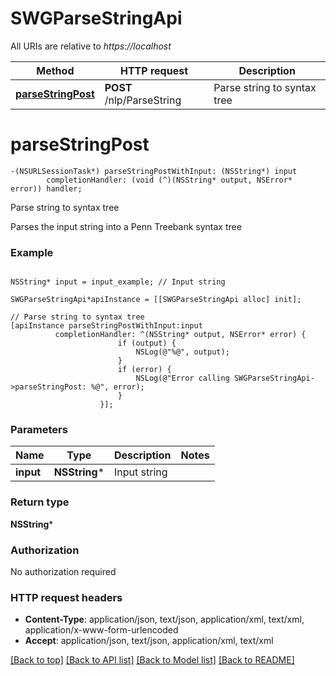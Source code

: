 # SWGParseStringApi

All URIs are relative to *https://localhost*

Method | HTTP request | Description
------------- | ------------- | -------------
[**parseStringPost**](SWGParseStringApi.md#parsestringpost) | **POST** /nlp/ParseString | Parse string to syntax tree


# **parseStringPost**
```objc
-(NSURLSessionTask*) parseStringPostWithInput: (NSString*) input
        completionHandler: (void (^)(NSString* output, NSError* error)) handler;
```

Parse string to syntax tree

Parses the input string into a Penn Treebank syntax tree

### Example 
```objc

NSString* input = input_example; // Input string

SWGParseStringApi*apiInstance = [[SWGParseStringApi alloc] init];

// Parse string to syntax tree
[apiInstance parseStringPostWithInput:input
          completionHandler: ^(NSString* output, NSError* error) {
                        if (output) {
                            NSLog(@"%@", output);
                        }
                        if (error) {
                            NSLog(@"Error calling SWGParseStringApi->parseStringPost: %@", error);
                        }
                    }];
```

### Parameters

Name | Type | Description  | Notes
------------- | ------------- | ------------- | -------------
 **input** | **NSString***| Input string | 

### Return type

**NSString***

### Authorization

No authorization required

### HTTP request headers

 - **Content-Type**: application/json, text/json, application/xml, text/xml, application/x-www-form-urlencoded
 - **Accept**: application/json, text/json, application/xml, text/xml

[[Back to top]](#) [[Back to API list]](../README.md#documentation-for-api-endpoints) [[Back to Model list]](../README.md#documentation-for-models) [[Back to README]](../README.md)


